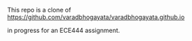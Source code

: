 This repo is a clone of
https://github.com/varadbhogayata/varadbhogayata.github.io

in progress for an ECE444 assignment.